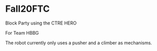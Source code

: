 # Fall20FTC
Block Party using the CTRE HERO 

For Team HBBG

The robot currently only uses a pusher and a climber as mechanisms.
